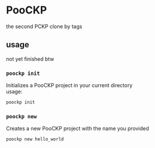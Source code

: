 # PooCKP

the second PCKP clone by tags

## usage

not yet finished btw

### `poockp init`
Initializes a PooCKP project in your current directory  
usage:

```sh
poockp init
```

### `poockp new`

Creates a new PooCKP project with the name you provided

```sh
poockp new hello_world
```